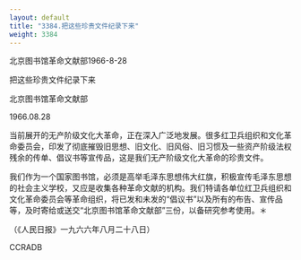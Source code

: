 ```yaml
---
layout: default
title: "3384.把这些珍贵文件纪录下来"
weight: 3384
---
```


北京图书馆革命文献部1966-8-28

把这些珍贵文件纪录下来

北京图书馆革命文献部

1966.08.28

当前展开的无产阶级文化大革命，正在深入广泛地发展。很多红卫兵组织和文化革命委员会，印发了彻底摧毁旧思想、旧文化、旧风俗、旧习惯及一些资产阶级法权残余的传单、倡议书等宣传品，这是我们无产阶级文化大革命的珍贵文件。

我们作为一个国家图书馆，必须是高举毛泽东思想伟大红旗，积极宣传毛泽东思想的社会主义学校，又应是收集各种革命文献的机构。我们特请各单位红卫兵组织和文化革命委员会等革命组织，将已发和未发的“倡议书”以及所有的布告、宣传品等，及时寄给或送交“北京图书馆革命文献部”三份，以备研究参考使用。＊

（《人民日报》一九六六年八月二十八日）

CCRADB

